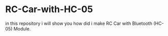 # RC-Car-with-HC-05
in this repository i will show you how did i make RC Car with Bluetooth (HC-05) Module.
